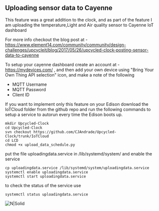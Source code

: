 ## Uploading sensor data to Cayenne
This feature was a great addition to the clock, and as part of the feature I am uploading the temperature,Light and Air quality sensor to Cayenne IoT dashboard

For more info checkout the blog post at -
https://www.element14.com/community/community/design-challenges/upcycleit/blog/2017/05/26/upcycled-clock-posting-sensor-data-to-cayenne

To setup your cayenne dashboard create an account at - https://mydevices.com/ , and then add your own device using "Bring Your Own Thing API selection" icon, and make a note of the following
- MQTT Username
- MQTT Password
- Client ID

If you want to implement only this feature on your Edison download the IoTCloud folder from the github repo and run the following commands to setup a service to autorun every time the Edison boots up.

    mkdir Upcycled-Clock
    cd Upcycled-Clock
    svn checkout https://github.com/CJAndrade/Upcycled-Clock/trunk/IoTCloud
    cd LCD
    chmod +x upload_data_schedule.py

put the file uploadingdata.service in  /lib/systemd/system/ and enable the service

    cp uploadingdata.service /lib/systemd/system/uploadingdata.service
    systemctl enable uploadingdata.service
    systemctl start uploadingdata.service

to check the status of the service use

    systemctl status uploadingdata.service

![N|Solid](https://www.element14.com/community/servlet/JiveServlet/showImage/38-25577-416386/caynnneDashboard.png)
